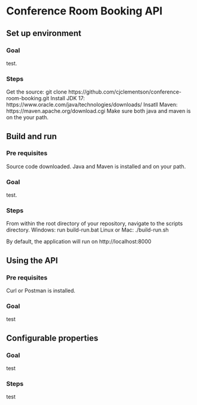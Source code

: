 <h1>Conference Room Booking API</h1>

<h2>Set up environment</h2>

<h3>Goal</h3>
<p>test.</p>

<h3>Steps</h3>
<p>Get the source: git clone https://github.com/cjclementson/conference-room-booking.git
Install JDK 17: https://www.oracle.com/java/technologies/downloads/
Insatll Maven: https://maven.apache.org/download.cgi
Make sure both java and maven is on the your path.</p>

<h2>Build and run</h2>

<h3>Pre requisites</h3>
<p>Source code downloaded.
Java and Maven is installed and on your path.</p>

<h3>Goal</h3>
<p>test.</p>

<h3>Steps</h3>
<p>From within the root directory of your repository, navigate to the scripts directory.
Windows: run build-run.bat
Linux or Mac: ./build-run.sh

By default, the application will run on http://localhost:8000</p>

<h2>Using the API</h2>

<h3>Pre requisites</h3>
<p>Curl or Postman is installed.</p>

<h3>Goal</h3>
<p>test</p>

<h2>Configurable properties</h2>

<h3>Goal</h3>
<p>test</p>

<h3>Steps</h3>
<p>test</p>
